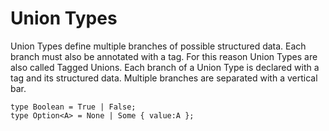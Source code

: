 # Union Types

Union Types define multiple branches of possible structured data.
Each branch must also be annotated with a tag.
For this reason Union Types are also called Tagged Unions.
Each branch of a Union Type is declared with a tag and its structured data.
Multiple branches are separated with a vertical bar.

```lsts
type Boolean = True | False;
type Option<A> = None | Some { value:A };
```
